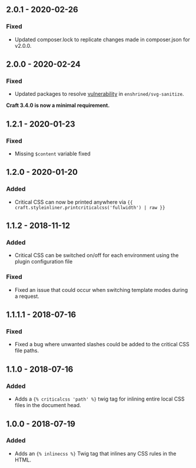 ## 2.0.1 - 2020-02-26

### Fixed

- Updated composer.lock to replicate changes made in composer.json for v2.0.0.

## 2.0.0 - 2020-02-24

### Fixed

- Updated packages to resolve [vulnerability](https://github.com/advisories/GHSA-gf8j-v8x5-h9qp) in `enshrined/svg-sanitize`.

**Craft 3.4.0 is now a minimal requirement.**

## 1.2.1 - 2020-01-23

### Fixed

- Missing `$content` variable fixed 

## 1.2.0 - 2020-01-20

### Added
- Critical CSS can now be printed anywhere via `{{ craft.styleinliner.printcriticalcss('fullwidth') | raw }}` 

## 1.1.2 - 2018-11-12

### Added

- Critical CSS can be switched on/off for each environment using the plugin configuration file

### Fixed

- Fixed an issue that could occur when switching template modes during a request.

## 1.1.1.1 - 2018-07-16

### Fixed

- Fixed a bug where unwanted slashes could be added to the critical CSS file paths.

## 1.1.0 - 2018-07-16

### Added

- Adds a `{% criticalcss 'path' %}` twig tag for inlining entire local CSS files in the document head.

## 1.0.0 - 2018-07-19

### Added

- Adds an `{% inlinecss %}` Twig tag that inlines any CSS rules in the HTML.